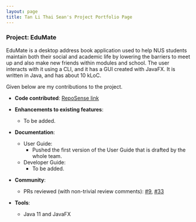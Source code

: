```yaml
---
layout: page
title: Tan Li Thai Sean's Project Portfolio Page
---
```


### Project: EduMate

EduMate is a desktop address book application used to help NUS students maintain both their social and academic life by lowering the barriers to meet up and also make new friends within modules and school. The user interacts with it using a CLI, and it has a GUI created with JavaFX. It is written in Java, and has about 10 kLoC.

Given below are my contributions to the project.

* **Code contributed**: [RepoSense link](https://nus-cs2103-ay2223s2.github.io/tp-dashboard/?search=seanfirefox&breakdown=true)

* **Enhancements to existing features**:
  * To be added.

* **Documentation**:
  * User Guide:
    * Pushed the first version of the User Guide that is drafted by the whole team.
  * Developer Guide:
    * To be added.

* **Community**:
  * PRs reviewed (with non-trivial review comments): [\#9](), [\#33]()

* **Tools**:
  * Java 11 and JavaFX

